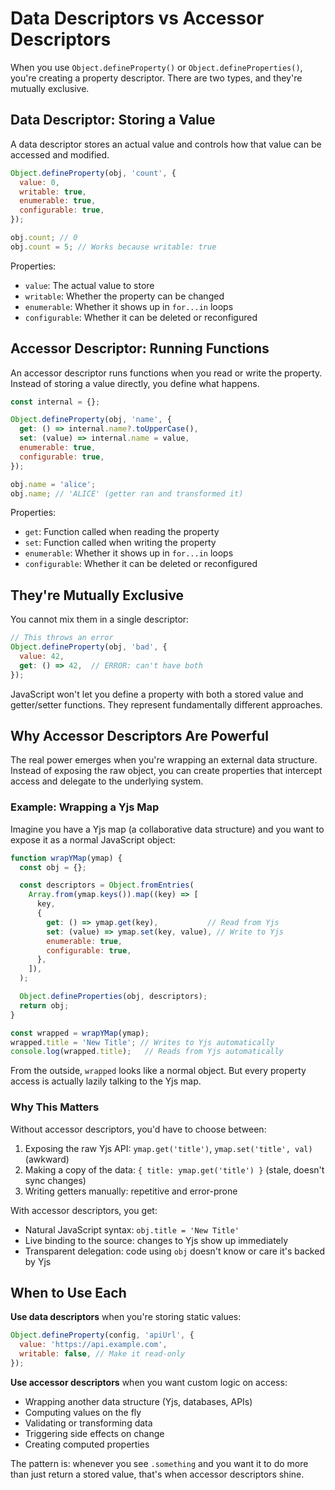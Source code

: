 # Data Descriptors vs Accessor Descriptors

When you use `Object.defineProperty()` or `Object.defineProperties()`, you're creating a property descriptor. There are two types, and they're mutually exclusive.

## Data Descriptor: Storing a Value

A data descriptor stores an actual value and controls how that value can be accessed and modified.

```javascript
Object.defineProperty(obj, 'count', {
  value: 0,
  writable: true,
  enumerable: true,
  configurable: true,
});

obj.count; // 0
obj.count = 5; // Works because writable: true
```

Properties:
- `value`: The actual value to store
- `writable`: Whether the property can be changed
- `enumerable`: Whether it shows up in `for...in` loops
- `configurable`: Whether it can be deleted or reconfigured

## Accessor Descriptor: Running Functions

An accessor descriptor runs functions when you read or write the property. Instead of storing a value directly, you define what happens.

```javascript
const internal = {};

Object.defineProperty(obj, 'name', {
  get: () => internal.name?.toUpperCase(),
  set: (value) => internal.name = value,
  enumerable: true,
  configurable: true,
});

obj.name = 'alice';
obj.name; // 'ALICE' (getter ran and transformed it)
```

Properties:
- `get`: Function called when reading the property
- `set`: Function called when writing the property
- `enumerable`: Whether it shows up in `for...in` loops
- `configurable`: Whether it can be deleted or reconfigured

## They're Mutually Exclusive

You cannot mix them in a single descriptor:

```javascript
// This throws an error
Object.defineProperty(obj, 'bad', {
  value: 42,
  get: () => 42,  // ERROR: can't have both
});
```

JavaScript won't let you define a property with both a stored value and getter/setter functions. They represent fundamentally different approaches.

## Why Accessor Descriptors Are Powerful

The real power emerges when you're wrapping an external data structure. Instead of exposing the raw object, you can create properties that intercept access and delegate to the underlying system.

### Example: Wrapping a Yjs Map

Imagine you have a Yjs map (a collaborative data structure) and you want to expose it as a normal JavaScript object:

```javascript
function wrapYMap(ymap) {
  const obj = {};

  const descriptors = Object.fromEntries(
    Array.from(ymap.keys()).map((key) => [
      key,
      {
        get: () => ymap.get(key),           // Read from Yjs
        set: (value) => ymap.set(key, value), // Write to Yjs
        enumerable: true,
        configurable: true,
      },
    ]),
  );

  Object.defineProperties(obj, descriptors);
  return obj;
}

const wrapped = wrapYMap(ymap);
wrapped.title = 'New Title'; // Writes to Yjs automatically
console.log(wrapped.title);   // Reads from Yjs automatically
```

From the outside, `wrapped` looks like a normal object. But every property access is actually lazily talking to the Yjs map.

### Why This Matters

Without accessor descriptors, you'd have to choose between:
1. Exposing the raw Yjs API: `ymap.get('title')`, `ymap.set('title', val)` (awkward)
2. Making a copy of the data: `{ title: ymap.get('title') }` (stale, doesn't sync changes)
3. Writing getters manually: repetitive and error-prone

With accessor descriptors, you get:
- Natural JavaScript syntax: `obj.title = 'New Title'`
- Live binding to the source: changes to Yjs show up immediately
- Transparent delegation: code using `obj` doesn't know or care it's backed by Yjs

## When to Use Each

**Use data descriptors** when you're storing static values:
```javascript
Object.defineProperty(config, 'apiUrl', {
  value: 'https://api.example.com',
  writable: false, // Make it read-only
});
```

**Use accessor descriptors** when you want custom logic on access:
- Wrapping another data structure (Yjs, databases, APIs)
- Computing values on the fly
- Validating or transforming data
- Triggering side effects on change
- Creating computed properties

The pattern is: whenever you see `.something` and you want it to do more than just return a stored value, that's when accessor descriptors shine.
